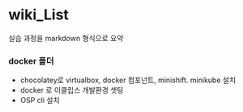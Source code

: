 # wiki_List

실습 과정을 markdown 형식으로 요약

### docker 폴더
- chocolatey로 virtualbox, docker 컴포넌트, minishift. minikube 설치
- docker 로 이클립스 개발환경 셋팅 
- OSP cli 설치 
